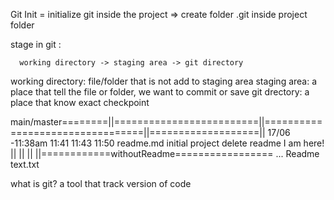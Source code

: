 Git Init = initialize git inside the project => create folder .git inside project folder

stage in git :

      working directory -> staging area -> git directory


working directory: file/folder that is not add to staging area
staging area: a place that tell the file or folder, we want to commit or save
git drectory: a place that know exact checkpoint



main/master========||=========================||=================================||===================||
        17/06 -11:38am              11:41                              11:43                         11:50
        readme.md                   initial project                   delete readme
                                    I am here!
                                    ||
                                    ||
                                    ||
                                    ||============withoutReadme=================
                                                  ...
                                                  Readme
                                                  text.txt

what is git? a tool that track version of code

